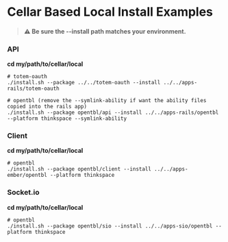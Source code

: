 # Cellar Based Local Install Examples

> #### :warning: Be sure the --install path matches your environment.

### API

**cd my/path/to/cellar/local**

```
# totem-oauth
./install.sh --package ../../totem-oauth --install ../../apps-rails/totem-oauth

# opentbl (remove the --symlink-ability if want the ability files copied into the rails app)
./install.sh --package opentbl/api --install ../../apps-rails/opentbl --platform thinkspace --symlink-ability
```

### Client

**cd my/path/to/cellar/local**

```
# opentbl
./install.sh --package opentbl/client --install ../../apps-ember/opentbl --platform thinkspace

```

### Socket.io

**cd my/path/to/cellar/local**

```
# opentbl
./install.sh --package opentbl/sio --install ../../apps-sio/opentbl --platform thinkspace

```
